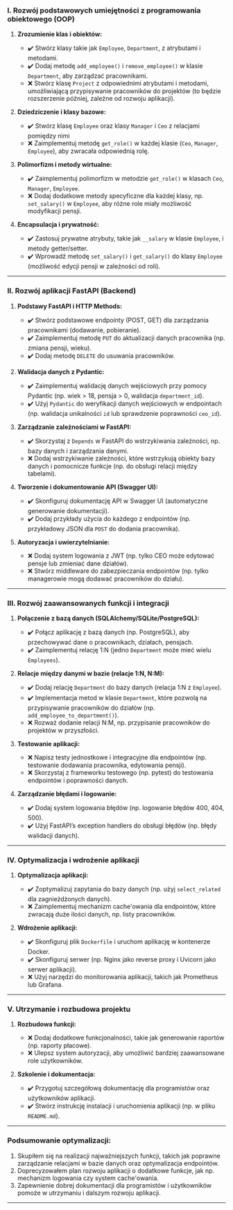 

### **I. Rozwój podstawowych umiejętności z programowania obiektowego (OOP)**

1. **Zrozumienie klas i obiektów:**
   - ✔️ Stwórz klasy takie jak `Employee`, `Department`, z atrybutami i metodami.
   - ✔️ Dodaj metodę `add_employee()` i `remove_employee()` w klasie `Department`, aby zarządzać pracownikami.
   - ❌ Stwórz klasę `Project` z odpowiednimi atrybutami i metodami, umożliwiającą przypisywanie pracowników do projektów (to będzie rozszerzenie później, zależne od rozwoju aplikacji).

2. **Dziedziczenie i klasy bazowe:**
   - ✔️ Stwórz klasę `Employee` oraz klasy `Manager` i `Ceo` z relacjami pomiędzy nimi
   - ❌ Zaimplementuj metodę `get_role()` w każdej klasie (`Ceo`, `Manager`, `Employee`), aby zwracała odpowiednią rolę.
   
3. **Polimorfizm i metody wirtualne:**
   - ✔️ Zaimplementuj polimorfizm w metodzie `get_role()` w klasach `Ceo`, `Manager`, `Employee`.
   - ❌ Dodaj dodatkowe metody specyficzne dla każdej klasy, np. `set_salary()` w `Employee`, aby różne role miały możliwość modyfikacji pensji.

4. **Encapsulacja i prywatność:**
   - ✔️ Zastosuj prywatne atrybuty, takie jak `__salary` w klasie `Employee`, i metody getter/setter.
   - ✔️ Wprowadź metodę `set_salary()` i `get_salary()` do klasy `Employee` (możliwość edycji pensji w zależności od roli).

---

### **II. Rozwój aplikacji FastAPI (Backend)**

1. **Podstawy FastAPI i HTTP Methods:**
   - ✔️ Stwórz podstawowe endpointy (POST, GET) dla zarządzania pracownikami (dodawanie, pobieranie).
   - ✔️ Zaimplementuj metodę `PUT` do aktualizacji danych pracownika (np. zmiana pensji, wieku).
   - ✔️ Dodaj metodę `DELETE` do usuwania pracowników.

2. **Walidacja danych z Pydantic:**
   - ✔️ Zaimplementuj walidację danych wejściowych przy pomocy Pydantic (np. wiek > 18, pensja > 0, walidacja `department_id`).
   - ✔️ Użyj `Pydantic` do weryfikacji danych wejściowych w endpointach (np. walidacja unikalności `id` lub sprawdzenie poprawności `ceo_id`).

3. **Zarządzanie zależnościami w FastAPI:**
   - ✔️ Skorzystaj z `Depends` w FastAPI do wstrzykiwania zależności, np. bazy danych i zarządzania danymi.
   - ❌ Dodaj wstrzykiwanie zależności, które wstrzykują obiekty bazy danych i pomocnicze funkcje (np. do obsługi relacji między tabelami).

4. **Tworzenie i dokumentowanie API (Swagger UI):**
   - ✔️ Skonfiguruj dokumentację API w Swagger UI (automatyczne generowanie dokumentacji).
   - ✔️ Dodaj przykłady użycia do każdego z endpointów (np. przykładowy JSON dla `POST` do dodania pracownika).

5. **Autoryzacja i uwierzytelnianie:**
   - ❌ Dodaj system logowania z JWT (np. tylko CEO może edytować pensje lub zmieniać dane działów).
   - ❌ Stwórz middleware do zabezpieczania endpointów (np. tylko managerowie mogą dodawać pracowników do działu).

---

### **III. Rozwój zaawansowanych funkcji i integracji**

1. **Połączenie z bazą danych (SQLAlchemy/SQLite/PostgreSQL):**
   - ✔️ Połącz aplikację z bazą danych (np. PostgreSQL), aby przechowywać dane o pracownikach, działach, pensjach.
   - ✔️ Zaimplementuj relację 1:N (jedno `Department` może mieć wielu `Employees`).

2. **Relacje między danymi w bazie (relacje 1:N, N:M):**
   - ✔️ Dodaj relację `Department` do bazy danych (relacja 1:N z `Employee`).
   - ✔️ Implementacja metod w klasie `Department`, które pozwolą na przypisywanie pracowników do działów (np. `add_employee_to_department()`).
   - ❌ Rozważ dodanie relacji N:M, np. przypisanie pracowników do projektów w przyszłości.

3. **Testowanie aplikacji:**
   - ❌ Napisz testy jednostkowe i integracyjne dla endpointów (np. testowanie dodawania pracownika, edytowania pensji).
   - ❌ Skorzystaj z frameworku testowego (np. pytest) do testowania endpointów i poprawności danych.

4. **Zarządzanie błędami i logowanie:**
   - ✔️ Dodaj system logowania błędów (np. logowanie błędów 400, 404, 500).
   - ✔️ Użyj FastAPI’s exception handlers do obsługi błędów (np. błędy walidacji danych).

---

### **IV. Optymalizacja i wdrożenie aplikacji**

1. **Optymalizacja aplikacji:**
   - ✔️ Zoptymalizuj zapytania do bazy danych (np. użyj `select_related` dla zagnieżdżonych danych).
   - ❌ Zaimplementuj mechanizm cache'owania dla endpointów, które zwracają duże ilości danych, np. listy pracowników.

2. **Wdrożenie aplikacji:**
   - ✔️ Skonfiguruj plik `Dockerfile` i uruchom aplikację w kontenerze Docker.
   - ✔️ Skonfiguruj serwer (np. Nginx jako reverse proxy i Uvicorn jako serwer aplikacji).
   - ❌ Użyj narzędzi do monitorowania aplikacji, takich jak Prometheus lub Grafana.

---

### **V. Utrzymanie i rozbudowa projektu**

1. **Rozbudowa funkcji:**
   - ❌ Dodaj dodatkowe funkcjonalności, takie jak generowanie raportów (np. raporty płacowe).
   - ❌ Ulepsz system autoryzacji, aby umożliwić bardziej zaawansowane role użytkowników.

2. **Szkolenie i dokumentacja:**
   - ✔️ Przygotuj szczegółową dokumentację dla programistów oraz użytkowników aplikacji.
   - ✔️ Stwórz instrukcję instalacji i uruchomienia aplikacji (np. w pliku `README.md`).

---

### **Podsumowanie optymalizacji:**
1. Skupiłem się na realizacji najważniejszych funkcji, takich jak poprawne zarządzanie relacjami w bazie danych oraz optymalizacja endpointów.
2. Doprecyzowałem plan rozwoju aplikacji o dodatkowe funkcje, jak np. mechanizm logowania czy system cache'owania.
3. Zapewnienie dobrej dokumentacji dla programistów i użytkowników pomoże w utrzymaniu i dalszym rozwoju aplikacji.

---
